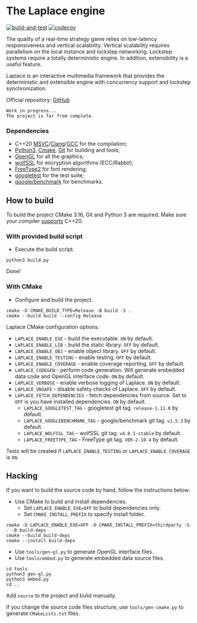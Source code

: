#   The Laplace engine
[![build-and-test][build-badge]][build-link]
[![codecov][codecov-badge]][codecov-link]

The quality of a real-time strategy game relies on low-latency responsiveness and vertical scalability.
Vertical scalability requires parallelism on the local instance and lockstep networking.
Lockstep systems require a totally deterministic engine. In addition, extensibility is a useful feature.

Laplace is an interactive multimedia framework that provides the deterministic and extensible engine
with concurrency support and lockstep synchronization.

Official repository: [GitHub][laplace-link]

    Work in progress...
    The project is far from complete.

### Dependencies
- C++20 [MSVC][msvc-link]/[Clang][clang-link]/[GCC][gcc-link] for the compilation;
- [Python3][python-link], [Cmake][cmake-link], [Git][git-link] for building and tools;
- [OpenGL][opengl-link] for all the graphics;
- [wolfSSL][wolfssl-link] for encryption algorithms (ECC/Rabbit);
- [FreeType2][freetype-link] for font rendering;
- [googletest][googletest-link] for the test suite;
- [google/benchmark][benchmark-link] for benchmarks.

##  How to build
To build the project CMake 3.16, Git and Python 3 are required.
Make sure your compiler [supports][compiler-support-link] C++20.

### With provided build script
- Execute the build script.

```shell
python3 build.py
```
Done!

### With CMake
- Configure and build the project.

```shell
cmake -D CMAKE_BUILD_TYPE=Release -B build -S .
cmake --build build --config Release
```

Laplace CMake configuration options:
- `LAPLACE_ENABLE_EXE` - build the executable. `ON` by default.
- `LAPLACE_ENABLE_LIB` - build the static library. `OFF` by default.
- `LAPLACE_ENABLE_OBJ` - enable object library. `OFF` by default.
- `LAPLACE_ENABLE_TESTING` - enable testing. `OFF` by default.
- `LAPLACE_ENABLE_COVERAGE` - enable coverage reporting. `OFF` by default.
- `LAPLACE_CODEGEN` - perform code generation.
Will generate embedded data code and OpenGL interface code. `ON` by default.
- `LAPLACE_VERBOSE` - enable verbose logging of Laplace. `ON` by default.
- `LAPLACE_UNSAFE` - disable safety checks of Laplace. `OFF` by default.
- `LAPLACE_FETCH_DEPENDENCIES` - fetch dependencies from source.
Set to `OFF` is you have installed dependencies. `ON` by default.
  - `LAPLACE_GOOGLETEST_TAG` - googletest git tag. `release-1.11.0` by default.
  - `LAPLACE_GOOGLEBENCHMARK_TAG` - google/benchmark git tag. `v1.5.3` by default.
  - `LAPLACE_WOLFSSL_TAG` - wolfSSL git tag. `v4.8.1-stable` by default.
  - `LAPLACE_FREETYPE_TAG` - FreeType git tag. `VER-2-10-4` by default.

Tests will be created if `LAPLACE_ENABLE_TESTING` or `LAPLACE_ENABLE_COVERAGE` is `ON`.

##  Hacking
If you want to build the source code by hand, follow the instructions below:
- Use CMake to build and install dependencies.
  - Set `LAPLACE_ENABLE_EXE=OFF` to build dependencies only.
  - Set `CMAKE_INSTALL_PREFIX` to specify install folder.

```shell
cmake -D LAPLACE_ENABLE_EXE=OFF -D CMAKE_INSTALL_PREFIX=thirdparty -S . -B build-deps
cmake --build build-deps
cmake --install build-deps
```

- Use `tools/gen-gl.py` to generate OpenGL interface files.
- Use `tools/embed.py` to generate embedded data source files.

```shell
cd tools
python3 gen-gl.py
python3 embed.py
cd ..
```

Add `source` to the project and build manually.

If you change the source code files structure, use `tools/gen-cmake.py` to generate `CMakeLists.txt` files.

[build-badge]:    https://github.com/automainint/laplace/actions/workflows/build-and-test.yml/badge.svg?branch=stable
[build-link]:     https://github.com/automainint/laplace/actions/workflows/build-and-test.yml
[codecov-badge]:  https://codecov.io/gh/automainint/laplace/branch/stable/graph/badge.svg?token=HJF3BUA46B
[codecov-link]:   https://codecov.io/gh/automainint/laplace/branch/stable

[laplace-link]:          https://github.com/automainint/laplace
[msvc-link]:             https://visualstudio.microsoft.com/vs/features/cplusplus
[clang-link]:            https://clang.llvm.org
[gcc-link]:              https://gcc.gnu.org
[python-link]:           https://www.python.org
[cmake-link]:            https://cmake.org
[git-link]:              https://git-scm.com
[opengl-link]:           https://www.khronos.org/registry/OpenGL/index_gl.php
[wolfssl-link]:          https://github.com/wolfSSL/wolfssl
[freetype-link]:         https://gitlab.freedesktop.org/freetype/freetype
[googletest-link]:       https://github.com/google/googletest
[benchmark-link]:        https://github.com/google/benchmark
[compiler-support-link]: https://en.cppreference.com/w/cpp/compiler_support
